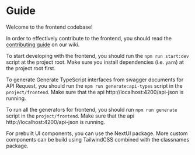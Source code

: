 # Guide

Welcome to the frontend codebase!

In order to effectively contribute to the frontend, you should read the [contributing guide](https://github.com/701-T4/platform/wiki/React-Code-Conventions) on our wiki.

To start developing with the frontend, you should run the `npm run start:dev` script at the project root. Make sure you install dependencies (i.e. `yarn`) at the project root first.

To generate Generate TypeScript interfaces from swagger documents for API Request, you should run the `npm run generate:api-types` script in the `project/frontend`. Make sure that the api http://localhost:4200/api-json is running.

To run all the generators for frontend, you should run `npm run generate` script in the `project/frontend`. Make sure that the api http://localhost:4200/api-json is running.

For prebuilt UI components, you can use the NextUI package. More custom components can be build using TailwindCSS combined with the classnames package.
